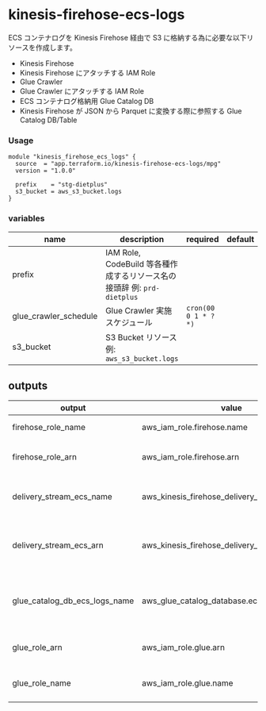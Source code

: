 # kinesis-firehose-ecs-logs

ECS コンテナログを Kinesis Firehose 経由で S3 に格納する為に必要な以下リソースを作成します。

- Kinesis Firehose
- Kinesis Firehose にアタッチする IAM Role
- Glue Crawler
- Glue Crawler にアタッチする IAM Role
- ECS コンテナログ格納用 Glue Catalog DB
- Kinesis Firehose が JSON から Parquet に変換する際に参照する Glue Catalog DB/Table

### Usage

```hcl
module "kinesis_firehose_ecs_logs" {
  source  = "app.terraform.io/kinesis-firehose-ecs-logs/mpg"
  version = "1.0.0"

  prefix    = "stg-dietplus"
  s3_bucket = aws_s3_bucket.logs
}
```

### variables

| name                  | description                                                             | required             | default |
| --------------------- | ----------------------------------------------------------------------- | -------------------- | ------- |
| prefix                | IAM Role, CodeBuild 等各種作成するリソース名の接頭辞 例: `prd-dietplus` |                      |
| glue_crawler_schedule | Glue Crawler 実施スケジュール                                           | `cron(00 0 1 * ? *)` |
| s3_bucket             | S3 Bucket リソース 例: `aws_s3_bucket.logs`                             |

## outputs

| output                        | value                                         | description                           |
| ----------------------------- | --------------------------------------------- | ------------------------------------- |
| firehose_role_name            | aws_iam_role.firehose.name                    | IAM Role firehose 名                  |
| firehose_role_arn             | aws_iam_role.firehose.arn                     | IAM Role firehose の ARN              |
| delivery_stream_ecs_name      | aws_kinesis_firehose_delivery_stream.ecs.name | Kinesis Firehose Delivery Stream 名   |
| delivery_stream_ecs_arn       | aws_kinesis_firehose_delivery_stream.ecs.arn  | Kinesis Firehose Delivery Stream ARN  |
| glue_catalog_db_ecs_logs_name | aws_glue_catalog_database.ecs_logs.name       | ECS コンテナログ用 Glue Catalog DB 名 |
| glue_role_arn                 | aws_iam_role.glue.arn                         | IAM Role glue の ARN                  |
| glue_role_name                | aws_iam_role.glue.name                        | IAM Role glue の Role 名              |
